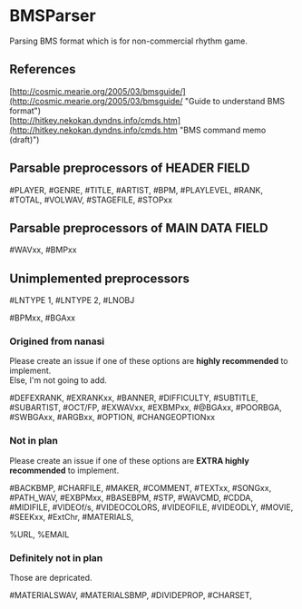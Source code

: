 # BMSParser

Parsing BMS format which is for non-commercial rhythm game.

## References  
[http://cosmic.mearie.org/2005/03/bmsguide/](http://cosmic.mearie.org/2005/03/bmsguide/ "Guide to understand BMS format")  
[http://hitkey.nekokan.dyndns.info/cmds.htm](http://hitkey.nekokan.dyndns.info/cmds.htm "BMS command memo (draft)")  

## Parsable preprocessors of HEADER FIELD

\#PLAYER, \#GENRE, \#TITLE, \#ARTIST, \#BPM, \#PLAYLEVEL, \#RANK, \#TOTAL, \#VOLWAV, \#STAGEFILE, \#STOPxx

## Parsable preprocessors of MAIN DATA FIELD

\#WAVxx, \#BMPxx

## Unimplemented preprocessors

\#LNTYPE 1, \#LNTYPE 2, \#LNOBJ  

\#BPMxx, \#BGAxx 

### Origined from nanasi

Please create an issue if one of these options are **highly recommended** to implement.  
Else, I'm not going to add.

\#DEFEXRANK, \#EXRANKxx, \#BANNER, \#DIFFICULTY, \#SUBTITLE, \#SUBARTIST, \#OCT/FP, \#EXWAVxx, \#EXBMPxx, \#@BGAxx, \#POORBGA, \#SWBGAxx, \#ARGBxx, \#OPTION, \#CHANGEOPTIONxx

### Not in plan

Please create an issue if one of these options are **EXTRA highly recommended** to implement.  

\#BACKBMP, \#CHARFILE, \#MAKER, \#COMMENT, \#TEXTxx, \#SONGxx, \#PATH_WAV, \#EXBPMxx, \#BASEBPM, \#STP, \#WAVCMD, \#CDDA, \#MIDIFILE, \#VIDEOf/s, \#VIDEOCOLORS, \#VIDEOFILE, \#VIDEODLY, \#MOVIE, \#SEEKxx, \#ExtChr, \#MATERIALS,

%URL, %EMAIL  

### Definitely not in plan

Those are depricated.  
  
\#MATERIALSWAV, \#MATERIALSBMP, \#DIVIDEPROP, \#CHARSET, 
